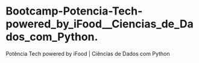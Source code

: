 # Bootcamp-Potencia-Tech-powered_by_iFood__Ciencias_de_Dados_com_Python.
Potência Tech powered by iFood | Ciências de Dados com Python
